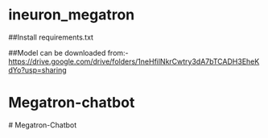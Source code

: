 # ineuron_megatron

##Install requirements.txt

##Model can be downloaded from:-https://drive.google.com/drive/folders/1neHfilNkrCwtry3dA7bTCADH3EheKdYo?usp=sharing

# Megatron-chatbot
#   M e g a t r o n - C h a t b o t  
 